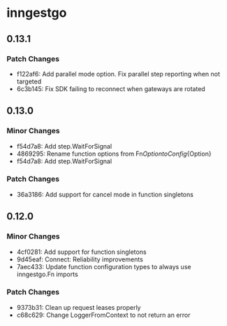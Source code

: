 # inngestgo

## 0.13.1

### Patch Changes

- f122af6: Add parallel mode option. Fix parallel step reporting when not targeted
- 6c3b145: Fix SDK failing to reconnect when gateways are rotated

## 0.13.0

### Minor Changes

- f54d7a8: Add step.WaitForSignal
- 4869295: Rename function options from Fn${Option} to Config${Option}
- f54d7a8: Add step.WaitForSignal

### Patch Changes

- 36a3186: Add support for cancel mode in function singletons

## 0.12.0

### Minor Changes

- 4cf0281: Add support for function singletons
- 9d45eaf: Connect: Reliability improvements
- 7aec433: Update function configuration types to always use inngestgo.Fn imports

### Patch Changes

- 9373b31: Clean up request leases properly
- c68c629: Change LoggerFromContext to not return an error
